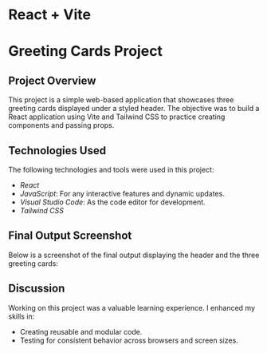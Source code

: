 # React + Vite


# Greeting Cards Project

## Project Overview
This project is a simple web-based application that showcases three greeting cards displayed under a styled header. The objective was to build a React application using Vite and Tailwind CSS to practice creating components and passing props.

## Technologies Used
The following technologies and tools were used in this project:
- *React*
- *JavaScript*: For any interactive features and dynamic updates.
- *Visual Studio Code*: As the code editor for development.
- *Tailwind CSS*

## Final Output Screenshot
Below is a screenshot of the final output displaying the header and the three greeting cards:




## Discussion
Working on this project was a valuable learning experience. I enhanced my skills in:
- Creating reusable and modular code.
- Testing for consistent behavior across browsers and screen sizes.

